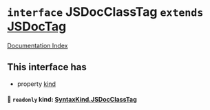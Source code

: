# `interface` JSDocClassTag `extends` [JSDocTag](../private.interface.JSDocTag/README.md)

[Documentation Index](../README.md)

## This interface has

- property [kind](#-readonly-kind-syntaxkindjsdocclasstag)


#### 📄 `readonly` kind: [SyntaxKind.JSDocClassTag](../private.enum.SyntaxKind/README.md#jsdocclasstag--332)



